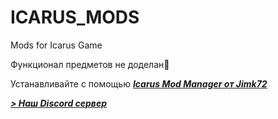 # ICARUS_MODS
Mods for Icarus Game

Функционал предметов не доделан🫠

Устанавливайте с помощью ***[Icarus Mod Manager от Jimk72](https://github.com/Jimk72/Icarus_Software)***

***[> Наш Discord сервер](https://discord.gg/62Kd7nh8VV)***
